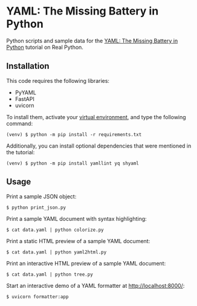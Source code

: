# YAML: The Missing Battery in Python

Python scripts and sample data for the [YAML: The Missing Battery in Python](https://realpython.com/mandelbrot-set-python) tutorial on Real Python.

## Installation

This code requires the following libraries:

- PyYAML
- FastAPI
- uvicorn

To install them, activate your [virtual environment](https://realpython.com/python-virtual-environments-a-primer/), and type the following command:

```shell
(venv) $ python -m pip install -r requirements.txt
```

Additionally, you can install optional dependencies that were mentioned in the tutorial:

```shell
(venv) $ python -m pip install yamllint yq shyaml
```

## Usage

Print a sample JSON object:

```shell
$ python print_json.py 
```

Print a sample YAML document with syntax highlighting:

```console
$ cat data.yaml | python colorize.py
```

Print a static HTML preview of a sample YAML document:

```console
$ cat data.yaml | python yaml2html.py
```

Print an interactive HTML preview of a sample YAML document:

```console
$ cat data.yaml | python tree.py
```

Start an interactive demo of a YAML formatter at <http://localhost:8000/>:

```console
$ uvicorn formatter:app
```
